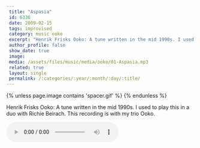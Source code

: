 ```yaml
---
 title: "Aspasia"
 id: 6336
 date: 2009-02-15
 tags: improvised
 category: music ooko
 excerpt: "Henrik Frisks Ooko: A tune written in the mid 1990s. I used to play this in a duo with Richie Beirach. This recording is with my trio Ooko. ..."
 author_profile: false
 show_date: true
 image: 
 media: /assets/files/music/media/ooko/01-Aspasia.mp3
 related: true
 layout: single
 permalink: /:categories/:year/:month/:day/:title/
---
```

{% unless page.image contains 'spacer.gif' %}
{% endunless %}

Henrik Frisks Ooko: A tune written in the mid 1990s. I used to play this in a duo with Richie Beirach. This recording is with my trio Ooko. 

![](/assets/files/music/media/ooko/01-Aspasia.mp3)
